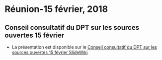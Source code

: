 # Réunion-15 février, 2018

## Conseil consultatif du DPT sur les sources ouvertes 15 février

* La présentation est disponible sur le [Conseil consultatif du DPT sur les sources ouvertes 15 février SlideWiki](http://slidewiki.aksw.org/deck/28)
